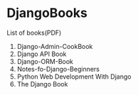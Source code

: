 # DjangoBooks

List of books(PDF)

1. Django-Admin-CookBook
2. Django API Book
3. Django-ORM-Book
4. Notes-fo-Django-Beginners
5. Python Web Development With Django
6. The Django Book
